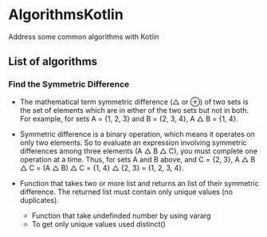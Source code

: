 # AlgorithmsKotlin
Address some common algorithms with Kotlin

## List of algorithms
### Find the Symmetric Difference
- The mathematical term symmetric difference (△ or ⊕) of two sets is the set of elements which are in either of the two sets but not in both. 
For example, for sets A = {1, 2, 3} and B = {2, 3, 4}, A △ B = {1, 4}.

- Symmetric difference is a binary operation, which means it operates on only two elements. 
So to evaluate an expression involving symmetric differences among three elements (A △ B △ C), you must complete one operation at a time. Thus, for sets A and B above, and C = {2, 3}, A △ B △ C = (A △ B) △ C = {1, 4} △ {2, 3} = {1, 2, 3, 4}.

- Function that takes two or more list and returns an list of their symmetric difference. The returned list must contain only unique values (no duplicates).
  - Function that take undefinded number by using vararg
  - To get only unique values used distinct()

